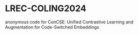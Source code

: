 # LREC-COLING2024
anonymous code for ConCSE: Unified Contrastive Learning and Augmentation for Code-Switched Embeddings
